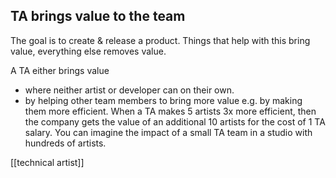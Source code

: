 
## TA brings value to the team
The goal is to create & release a product.
Things that help with this bring value, everything else removes value.

A TA either brings value 
- where neither artist or developer can on their own. 
- by helping other team members to bring more value
  e.g. by making them more efficient.
  When a TA makes 5 artists 3x more efficient, then the company gets the value of an additional 10 artists for the cost of 1 TA salary. You can imagine the impact of a small TA team in a studio with hundreds of artists.

[[technical artist]]